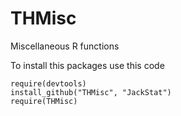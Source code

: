 THMisc
======

Miscellaneous R functions


To install this packages use this code

```
require(devtools)
install_github("THMisc", "JackStat")
require(THMisc)
```
